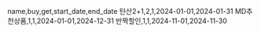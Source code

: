 name,buy,get,start_date,end_date
탄산2+1,2,1,2024-01-01,2024-01-31
MD추천상품,1,1,2024-01-01,2024-12-31
반짝할인,1,1,2024-11-01,2024-11-30
